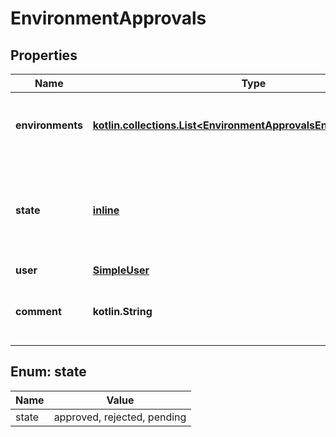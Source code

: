
# EnvironmentApprovals

## Properties
Name | Type | Description | Notes
------------ | ------------- | ------------- | -------------
**environments** | [**kotlin.collections.List&lt;EnvironmentApprovalsEnvironmentsInner&gt;**](EnvironmentApprovalsEnvironmentsInner.md) | The list of environments that were approved or rejected | 
**state** | [**inline**](#State) | Whether deployment to the environment(s) was approved or rejected or pending (with comments) | 
**user** | [**SimpleUser**](SimpleUser.md) |  | 
**comment** | **kotlin.String** | The comment submitted with the deployment review | 


<a id="State"></a>
## Enum: state
Name | Value
---- | -----
state | approved, rejected, pending



